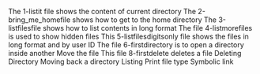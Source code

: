 The 1-listit file shows the content of current directory
The 2-bring_me_homefile shows how to get to the home directory
The 3-listfilesfile shows how to list contents in long format
The file 4-listmorefiles is used to show hidden files
This 5-listfilesdigitsonly file shows the files in long format and by user ID
The file 6-firstdirectory is to open a directory inside another
Move the file
This file 8-firstdelete deletes a file
Deleting Directory
Moving back a directory
Listing
Print file type
Symbolic link
